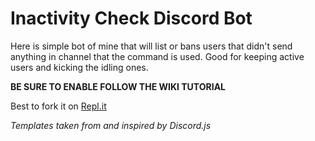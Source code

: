 
# Inactivity Check Discord Bot
Here is simple bot of mine that will list or bans users that didn't send anything in channel that the command is used. Good for keeping active users and kicking the idling ones.

**BE SURE TO ENABLE FOLLOW THE WIKI TUTORIAL**

Best to fork it on [Repl.it](https://replit.com/@ThePhaseless/Inactivity-check-Discord-Bot)

*Templates taken from and inspired by Discord.js*
